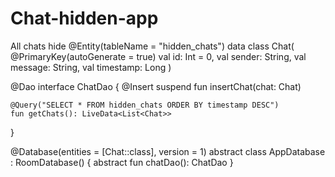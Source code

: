 # Chat-hidden-app
All chats hide 
@Entity(tableName = "hidden_chats")
data class Chat(
    @PrimaryKey(autoGenerate = true) val id: Int = 0,
    val sender: String,
    val message: String,
    val timestamp: Long
)

@Dao
interface ChatDao {
    @Insert
    suspend fun insertChat(chat: Chat)

    @Query("SELECT * FROM hidden_chats ORDER BY timestamp DESC")
    fun getChats(): LiveData<List<Chat>>
}

@Database(entities = [Chat::class], version = 1)
abstract class AppDatabase : RoomDatabase() {
    abstract fun chatDao(): ChatDao
}
